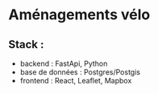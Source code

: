 # Aménagements vélo

## Stack :

- backend : FastApi, Python
- base de données : Postgres/Postgis
- frontend : React, Leaflet, Mapbox


